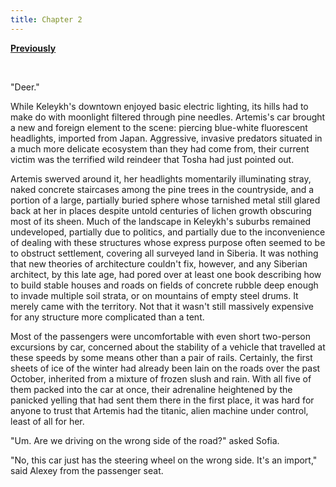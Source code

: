 ```yaml
---
title: Chapter 2
---
```


[**Previously**](ch-1.html)

<br />

"Deer."

While Keleykh's downtown enjoyed basic electric lighting, its hills had to make do with moonlight filtered through pine needles. Artemis's car brought a new and foreign element to the scene: piercing blue-white fluorescent headlights, imported from Japan. Aggressive, invasive predators situated in a much more delicate ecosystem than they had come from, their current victim was the terrified wild reindeer that Tosha had just pointed out.

Artemis swerved around it, her headlights momentarily illuminating stray, naked concrete staircases among the pine trees in the countryside, and a portion of a large, partially buried sphere whose tarnished metal still glared back at her in places despite untold centuries of lichen growth obscuring most of its sheen. Much of the landscape in Keleykh's suburbs remained undeveloped, partially due to politics, and partially due to the inconvenience of dealing with these structures whose express purpose often seemed to be to obstruct settlement, covering all surveyed land in Siberia. It was nothing that new theories of architecture couldn't fix, however, and any Siberian architect, by this late age, had pored over at least one book describing how to build stable houses and roads on fields of concrete rubble deep enough to invade multiple soil strata, or on mountains of empty steel drums. It merely came with the territory. Not that it wasn't still massively expensive for any structure more complicated than a tent.

Most of the passengers were uncomfortable with even short two-person excursions by car, concerned about the stability of a vehicle that travelled at these speeds by some means other than a pair of rails. Certainly, the first sheets of ice of the winter had already been lain on the roads over the past October, inherited from a mixture of frozen slush and rain. With all five of them packed into the car at once, their adrenaline heightened by the panicked yelling that had sent them there in the first place, it was hard for anyone to trust that Artemis had the titanic, alien machine under control, least of all for her.

"Um. Are we driving on the wrong side of the road?" asked Sofia.

"No, this car just has the steering wheel on the wrong side. It's an import," said Alexey from the passenger seat.
